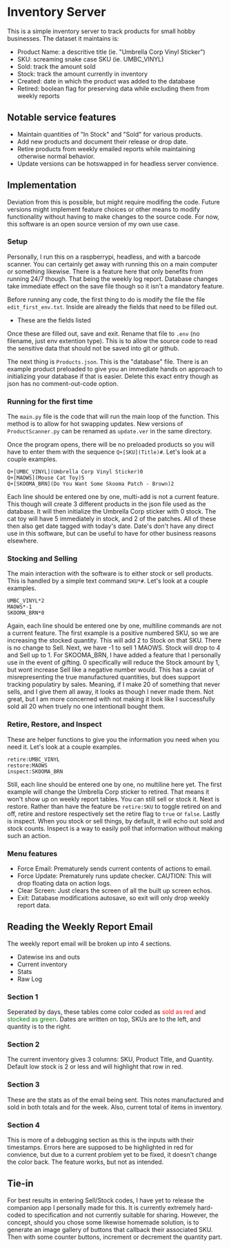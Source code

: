 # Inventory Server

This is a simple inventory server to track products for small hobby businesses. The dataset it maintains is:
- Product Name: a descritive title (ie. "Umbrella Corp Vinyl Sticker")
- SKU: screaming snake case SKU (ie. UMBC_VINYL)
- Sold: track the amount sold
- Stock: track the amount currently in inventory
- Created: date in which the product was added to the database
- Retired: boolean flag for preserving data while excluding them from weekly reports

## Notable service features

- Maintain quantities of "In Stock" and "Sold" for various products.
- Add new products and document their release or drop date.
- Retire products from weekly emailed reports while maintaining otherwise normal behavior.
- Update versions can be hotswapped in for headless server convience.

## Implementation

Deviation from this is possible, but might require modifing the code. Future versions might implement feature
choices or other means to modify functionality without having to make changes to the source code. For now,
this software is an open source version of my own use case.

### Setup
Personally, I run this on a raspberrypi, headless, and with a barcode scanner. You can certainly get away
with running this on a main computer or something likewise. There is a feature here that only benefits from
running 24/7 though. That being the weekly log report. Database changes take immediate effect on the save file
though so it isn't a mandatory feature.

Before running any code, the first thing to do is modify the file the file ```edit_first_env.txt```. Inside
are already the fields that need to be filled out.
- These are the fields listed

Once these are filled out, save and exit. Rename that file to ```.env``` (no filename, just env extention
type). This is to allow the source code to read the sensitive data that should not be saved into git or
github.

The next thing is ```Products.json```. This is the "database" file. There is an example product preloaded
to give you an immediate hands on approach to initializing your database if that is easier. Delete this
exact entry though as json has no comment-out-code option.

### Running for the first time
The ```main.py``` file is the code that will run the main loop of the function. This method is to allow for
hot swapping updates. New versions of ```ProductScanner.py``` can be renamed as ```update.ver``` in the same
directory.

Once the program opens, there will be no preloaded products so you will have to enter them with the sequence
```Q+[SKU](Title)#```. Let's look at a couple examples.

    Q+[UMBC_VINYL](Umbrella Corp Vinyl Sticker)0
    Q+[MAOWS](Mouse Cat Toy)5
    Q+[SKOOMA_BRN](Do You Want Some Skooma Patch - Brown)2

Each line should be entered one by one, multi-add is not a current feature. This though will create 3 different
products in the json file used as the database. It will then initialize the Umbrella Corp sticker with 0 stock.
The cat toy will have 5 immediately in stock, and 2 of the patches. All of these then also get date tagged with
today's date. Date's don't have any direct use in this software, but can be useful to have for other business
reasons elsewhere.

### Stocking and Selling
The main interaction with the software is to either stock or sell products. This is handled by a simple text
command ```SKU*#```. Let's look at a couple examples.

    UMBC_VINYL*2
    MAOWS*-1
    SKOOMA_BRN*0

Again, each line should be entered one by one, multiline commands are not a current feature. The first example
is a positive numbered SKU, so we are increasing the stocked quantity. This will add 2 to Stock on that SKU.
There is no change to Sell. Next, we have -1 to sell 1 MAOWS. Stock will drop to 4 and Sell up to 1. For
SKOOMA_BRN, I have added a feature that I personally use in the event of gifting. 0 specifically will reduce
the Stock amount by 1, but wont increase Sell like a negative number would. This has a caviat of misrepresenting
the true manufactured quantities, but does support tracking populatiry by sales. Meaning, if I make 20 of
something that never sells, and I give them all away, it looks as though I never made them. Not great, but I am
more concerned with not making it look like I successfully sold all 20 when truely no one intentionall bought
them.

### Retire, Restore, and Inspect
These are helper functions to give you the information you need when you need it. Let's look at a couple examples.

    retire:UMBC_VINYL
    restore:MAOWS
    inspect:SKOOMA_BRN

Still, each line should be entered one by one, no multiline here yet. The first example will change the Umbrella
Corp sticker to retired. That means it won't show up on weekly report tables. You can still sell or stock it.
Next is restore. Rather than have the feature be ```retire:SKU``` to toggle retired on and off, retire and
restore respectively set the retire flag to ```true``` or ```false```. Lastly is inspect. When you stock or sell
things, by default, it will echo out sold and stock counts. Inspect is a way to easily poll that information
without making such an action.

### Menu features
- Force Email: Prematurely sends current contents of actions to email.
- Force Update: Prematurely runs update checker. CAUTION: This will drop floating data on action logs.
- Clear Screen: Just clears the screen of all the built up screen echos.
- Exit: Database modifications autosave, so exit will only drop weekly report data.

## Reading the Weekly Report Email

The weekly report email will be broken up into 4 sections.
- Datewise ins and outs
- Current inventory
- Stats
- Raw Log

### Section 1
Seperated by days, these tables come color coded as <span style="color:red">sold as red</span> and
<span style="color:green">stocked as green</span>. Dates are written on top, SKUs are to the left, and quantity
is to the right.

### Section 2
The current inventory gives 3 columns: SKU, Product Title, and Quantity. Default low stock is 2 or less and will
highlight that row in red.

### Section 3
These are the stats as of the email being sent. This notes manufactured and sold in both totals and for the week.
Also, current total of items in inventory.

### Section 4
This is more of a debugging section as this is the inputs with their timestamps. Errors here are supposed to be
highlighted in red for convience, but due to a current problem yet to be fixed, it doesn't change the color back.
The feature works, but not as intended.

## Tie-in

For best results in entering Sell/Stock codes, I have yet to release the companion app I personally made for
this. It is currently extremely hard-coded to specification and not currently suitable for sharing. However,
the concept, should you chose some likewise homemade solution, is to generate an image gallery of buttons
that callback their associated SKU. Then with some counter buttons, increment or decrement the quantity part.
